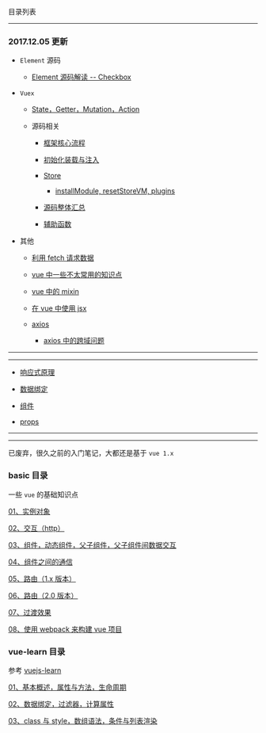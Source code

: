 目录列表

----


### 2017.12.05 更新

* `Element` 源码

  * [Element 源码解读 -- Checkbox](https://github.com/heptaluan/blog/blob/master/vue/note/element/01.md)

* `Vuex`

  * [State，Getter，Mutation，Action](https://github.com/heptaluan/blog/blob/master/vue/note/vuex/01.md)

  * 源码相关

    * [框架核心流程](https://github.com/heptaluan/blog/blob/master/vue/note/vuex/02.md)

    * [初始化装载与注入](https://github.com/heptaluan/blog/blob/master/vue/note/vuex/03.md)

    * [Store](https://github.com/heptaluan/blog/blob/master/vue/note/vuex/04.md)
    
      * [installModule, resetStoreVM, plugins](https://github.com/heptaluan/blog/blob/master/vue/note/vuex/05.md)

    * [源码整体汇总](https://github.com/heptaluan/blog/blob/master/vue/note/vuex/06.md)
    
    * [辅助函数](https://github.com/heptaluan/blog/blob/master/vue/note/vuex/07.md)

* 其他

  * [利用 fetch 请求数据](https://github.com/heptaluan/blog/blob/master/vue/note/other/01.md)
  
  * [vue 中一些不太常用的知识点](https://github.com/heptaluan/blog/blob/master/vue/note/other/02.md)
  
  * [vue 中的 mixin](https://github.com/heptaluan/blog/blob/master/vue/note/other/03.md)
  
  * [在 vue 中使用 jsx](https://github.com/heptaluan/blog/blob/master/vue/note/other/04.md)
  
  * [axios](https://github.com/heptaluan/blog/blob/master/vue/note/other/05.md)
  
    * [axios 中的跨域问题](https://github.com/heptaluan/blog/blob/master/vue/note/other/06.md)



----

----


* [响应式原理](https://github.com/heptaluan/blog/blob/master/vue/note/blog/01.md)

* [数据绑定](https://github.com/heptaluan/blog/blob/master/vue/note/blog/02.md)

* [组件](https://github.com/heptaluan/blog/blob/master/vue/note/blog/03.md)

* [props](https://github.com/heptaluan/blog/blob/master/vue/note/blog/04.md)


----

----

已废弃，很久之前的入门笔记，大都还是基于 `vue 1.x`

### basic 目录 

一些 `vue` 的基础知识点

[01、实例对象](https://github.com/heptaluan/blog/blob/master/vue/note/basic/note/01.md)

[02、交互（http）](https://github.com/heptaluan/blog/blob/master/vue/note/basic/note/02.md)

[03、组件，动态组件，父子组件，父子组件间数据交互](https://github.com/heptaluan/blog/blob/master/vue/note/basic/note/03.md)

[04、组件之间的通信](https://github.com/heptaluan/blog/blob/master/vue/note/basic/note/04.md)

[05、路由（1.x 版本）](https://github.com/heptaluan/blog/blob/master/vue/note/basic/note/05.md)

[06、路由（2.0 版本）](https://github.com/heptaluan/blog/blob/master/vue/note/basic/note/06.md)

[07、过渡效果](https://github.com/heptaluan/blog/blob/master/vue/note/basic/note/07.md)

[08、使用 webpack 来构建 vue 项目](https://github.com/heptaluan/blog/blob/master/vue/note/basic/note/08.md)




### vue-learn 目录 

参考 [vuejs-learn](https://github.com/bhnddowinf/vuejs-learn) 

[01、基本概述，属性与方法，生命周期](https://github.com/heptaluan/blog/blob/master/vue/note/vue-learn/01.md)

[02、数据绑定，过滤器，计算属性](https://github.com/heptaluan/blog/blob/master/vue/note/vue-learn/02.md)

[03、class 与 style，数组语法，条件与列表渲染](https://github.com/heptaluan/blog/blob/master/vue/note/vue-learn/03.md)


